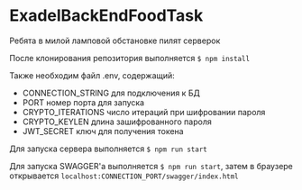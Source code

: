 # ExadelBackEndFoodTask
Ребята в милой ламповой обстановке пилят серверок

После клонирования репозитория выполняется
`$ npm install`

Также необходим файл .env, содержащий:
* CONNECTION_STRING для подключения к БД
* PORT номер порта для запуска
* CRYPTO_ITERATIONS число итераций при шифровании пароля
* CRYPTO_KEYLEN длина зашифрованного пароля
* JWT_SECRET ключ для получения токена

Для запуска сервера выполняется
`$ npm run start`

Для запуска SWAGGER'а выполняется
 `$ npm run start`,
 затем в браузере открывается 
  `localhost:CONNECTION_PORT/swagger/index.html`
